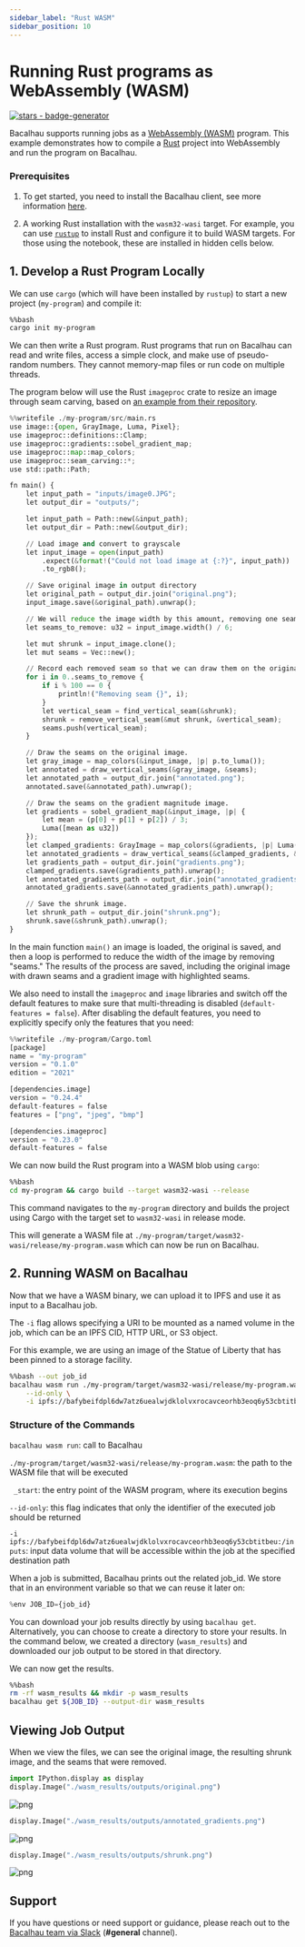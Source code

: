 ```yaml
---
sidebar_label: "Rust WASM"
sidebar_position: 10
---
```

# Running Rust programs as WebAssembly (WASM)


[![stars - badge-generator](https://img.shields.io/github/stars/bacalhau-project/bacalhau?style=social)](https://github.com/bacalhau-project/bacalhau)

Bacalhau supports running jobs as a [WebAssembly (WASM)](https://webassembly.org/) program. This example demonstrates how to compile a [Rust](https://www.rust-lang.org/) project into WebAssembly and run the program on Bacalhau.

### Prerequisites

1. To get started, you need to install the Bacalhau client, see more information [here](../../../getting-started/installation.md).

2. A working Rust installation with the `wasm32-wasi` target. For example, you can use [`rustup`](https://rustup.rs/) to install Rust and configure it to build WASM targets. For those using the notebook, these are installed in hidden cells below.

## 1. Develop a Rust Program Locally

We can use `cargo` (which will have been installed by `rustup`) to start a new project (`my-program`) and compile it:


```bash
%%bash
cargo init my-program
```


We can then write a Rust program. Rust programs that run on Bacalhau can read and write files, access a simple clock, and make use of pseudo-random numbers. They cannot memory-map files or run code on multiple threads.

The program below will use the Rust `imageproc` crate to resize an image through seam carving, based on [an example from their repository](https://github.com/image-rs/imageproc/blob/master/examples/seam_carving.rs).


```python
%%writefile ./my-program/src/main.rs
use image::{open, GrayImage, Luma, Pixel};
use imageproc::definitions::Clamp;
use imageproc::gradients::sobel_gradient_map;
use imageproc::map::map_colors;
use imageproc::seam_carving::*;
use std::path::Path;

fn main() {
    let input_path = "inputs/image0.JPG";
    let output_dir = "outputs/";

    let input_path = Path::new(&input_path);
    let output_dir = Path::new(&output_dir);

    // Load image and convert to grayscale
    let input_image = open(input_path)
        .expect(&format!("Could not load image at {:?}", input_path))
        .to_rgb8();

    // Save original image in output directory
    let original_path = output_dir.join("original.png");
    input_image.save(&original_path).unwrap();

    // We will reduce the image width by this amount, removing one seam at a time.
    let seams_to_remove: u32 = input_image.width() / 6;

    let mut shrunk = input_image.clone();
    let mut seams = Vec::new();

    // Record each removed seam so that we can draw them on the original image later.
    for i in 0..seams_to_remove {
        if i % 100 == 0 {
            println!("Removing seam {}", i);
        }
        let vertical_seam = find_vertical_seam(&shrunk);
        shrunk = remove_vertical_seam(&mut shrunk, &vertical_seam);
        seams.push(vertical_seam);
    }

    // Draw the seams on the original image.
    let gray_image = map_colors(&input_image, |p| p.to_luma());
    let annotated = draw_vertical_seams(&gray_image, &seams);
    let annotated_path = output_dir.join("annotated.png");
    annotated.save(&annotated_path).unwrap();

    // Draw the seams on the gradient magnitude image.
    let gradients = sobel_gradient_map(&input_image, |p| {
        let mean = (p[0] + p[1] + p[2]) / 3;
        Luma([mean as u32])
    });
    let clamped_gradients: GrayImage = map_colors(&gradients, |p| Luma([Clamp::clamp(p[0])]));
    let annotated_gradients = draw_vertical_seams(&clamped_gradients, &seams);
    let gradients_path = output_dir.join("gradients.png");
    clamped_gradients.save(&gradients_path).unwrap();
    let annotated_gradients_path = output_dir.join("annotated_gradients.png");
    annotated_gradients.save(&annotated_gradients_path).unwrap();

    // Save the shrunk image.
    let shrunk_path = output_dir.join("shrunk.png");
    shrunk.save(&shrunk_path).unwrap();
}
```

In the main function `main()` an image is loaded, the original is saved, and then a loop is performed to reduce the width of the image by removing "seams." The results of the process are saved, including the original image with drawn seams and a gradient image with highlighted seams.

We also need to install the `imageproc` and `image` libraries and switch off the default features to make sure that multi-threading is disabled (`default-features = false`). After disabling the default features, you need to explicitly specify only the features that you need:


```python
%%writefile ./my-program/Cargo.toml
[package]
name = "my-program"
version = "0.1.0"
edition = "2021"

[dependencies.image]
version = "0.24.4"
default-features = false
features = ["png", "jpeg", "bmp"]

[dependencies.imageproc]
version = "0.23.0"
default-features = false
```

We can now build the Rust program into a WASM blob using `cargo`:


```bash
%%bash
cd my-program && cargo build --target wasm32-wasi --release
```
This command navigates to the `my-program` directory and builds the project using Cargo with the target set to `wasm32-wasi` in release mode.

This will generate a WASM file at `./my-program/target/wasm32-wasi/release/my-program.wasm` which can now be run on Bacalhau.

## 2. Running WASM on Bacalhau
Now that we have a WASM binary, we can upload it to IPFS and use it as input to a Bacalhau job.

The `-i` flag allows specifying a URI to be mounted as a named volume in the job, which can be an IPFS CID, HTTP URL, or S3 object.

For this example, we are using an image of the Statue of Liberty that has been pinned to a storage facility.


```bash
%%bash --out job_id
bacalhau wasm run ./my-program/target/wasm32-wasi/release/my-program.wasm _start \
    --id-only \
    -i ipfs://bafybeifdpl6dw7atz6uealwjdklolvxrocavceorhb3eoq6y53cbtitbeu:/inputs
```


### Structure of the Commands

`bacalhau wasm run`: call to Bacalhau

`./my-program/target/wasm32-wasi/release/my-program.wasm`: the path to the WASM file that will be executed

` _start`: the entry point of the WASM program, where its execution begins

`--id-only`: this flag indicates that only the identifier of the executed job should be returned

`-i ipfs://bafybeifdpl6dw7atz6uealwjdklolvxrocavceorhb3eoq6y53cbtitbeu:/inputs`: input data volume that will be accessible within the job at the specified destination path

When a job is submitted, Bacalhau prints out the related job_id. We store that in an environment variable so that we can reuse it later on:

```python
%env JOB_ID={job_id}
```





You can download your job results directly by using `bacalhau get`. Alternatively, you can choose to create a directory to store your results. In the command below, we created a directory (`wasm_results`) and downloaded our job output to be stored in that directory.

We can now get the results.



```bash
%%bash
rm -rf wasm_results && mkdir -p wasm_results
bacalhau get ${JOB_ID} --output-dir wasm_results
```

## Viewing Job Output

When we view the files, we can see the original image, the resulting shrunk image, and the seams that were removed.

```python
import IPython.display as display
display.Image("./wasm_results/outputs/original.png")
```





![png](index_files/index_18_0.png)





```python
display.Image("./wasm_results/outputs/annotated_gradients.png")
```





![png](index_files/index_19_0.png)





```python
display.Image("./wasm_results/outputs/shrunk.png")
```





![png](index_files/index_20_0.png)


## Support
If you have questions or need support or guidance, please reach out to the [Bacalhau team via Slack](https://bacalhauproject.slack.com/ssb/redirect) (**#general** channel).
